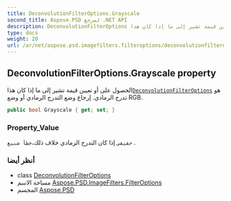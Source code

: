 ```yaml
---
title: DeconvolutionFilterOptions.Grayscale
second_title: Aspose.PSD لمرجع .NET API
description: DeconvolutionFilterOptions ملكية. الحصول على أو تعيين قيمة تشير إلى ما إذا كان هذاDeconvolutionFilterOptions هو تدرج الرمادي. إرجاع وضع التدرج الرمادي أو وضع RGB.
type: docs
weight: 20
url: /ar/net/aspose.psd.imagefilters.filteroptions/deconvolutionfilteroptions/grayscale/
---
```

## DeconvolutionFilterOptions.Grayscale property

الحصول على أو تعيين قيمة تشير إلى ما إذا كان هذا[`DeconvolutionFilterOptions`](../) هو تدرج الرمادي. إرجاع وضع التدرج الرمادي أو وضع RGB.

```csharp
public bool Grayscale { get; set; }
```

### Property_Value

`حقيقي` إذا كان التدرج الرمادي خلاف ذلك،`خطأ شنيع` .

### أنظر أيضا

* class [DeconvolutionFilterOptions](../)
* مساحة الاسم [Aspose.PSD.ImageFilters.FilterOptions](../../deconvolutionfilteroptions/)
* المجسم [Aspose.PSD](../../../)


